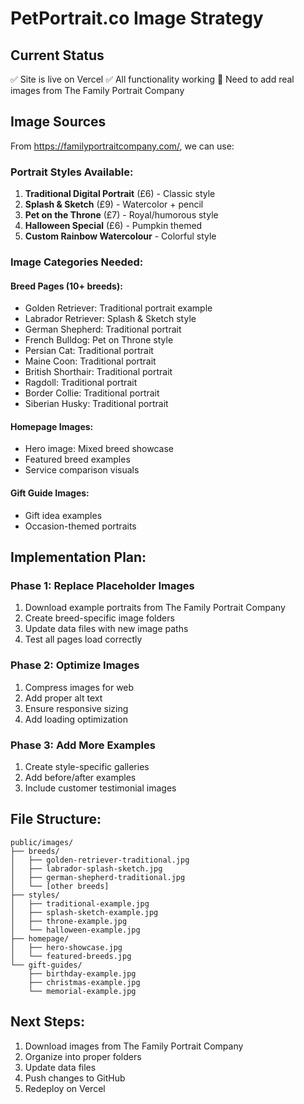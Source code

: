 # PetPortrait.co Image Strategy

## Current Status
✅ Site is live on Vercel
✅ All functionality working
🔄 Need to add real images from The Family Portrait Company

## Image Sources
From https://familyportraitcompany.com/, we can use:

### Portrait Styles Available:
1. **Traditional Digital Portrait** (£6) - Classic style
2. **Splash & Sketch** (£9) - Watercolor + pencil
3. **Pet on the Throne** (£7) - Royal/humorous style
4. **Halloween Special** (£6) - Pumpkin themed
5. **Custom Rainbow Watercolour** - Colorful style

### Image Categories Needed:

#### Breed Pages (10+ breeds):
- Golden Retriever: Traditional portrait example
- Labrador Retriever: Splash & Sketch style
- German Shepherd: Traditional portrait
- French Bulldog: Pet on Throne style
- Persian Cat: Traditional portrait
- Maine Coon: Traditional portrait
- British Shorthair: Traditional portrait
- Ragdoll: Traditional portrait
- Border Collie: Traditional portrait
- Siberian Husky: Traditional portrait

#### Homepage Images:
- Hero image: Mixed breed showcase
- Featured breed examples
- Service comparison visuals

#### Gift Guide Images:
- Gift idea examples
- Occasion-themed portraits

## Implementation Plan:

### Phase 1: Replace Placeholder Images
1. Download example portraits from The Family Portrait Company
2. Create breed-specific image folders
3. Update data files with new image paths
4. Test all pages load correctly

### Phase 2: Optimize Images
1. Compress images for web
2. Add proper alt text
3. Ensure responsive sizing
4. Add loading optimization

### Phase 3: Add More Examples
1. Create style-specific galleries
2. Add before/after examples
3. Include customer testimonial images

## File Structure:
```
public/images/
├── breeds/
│   ├── golden-retriever-traditional.jpg
│   ├── labrador-splash-sketch.jpg
│   ├── german-shepherd-traditional.jpg
│   └── [other breeds]
├── styles/
│   ├── traditional-example.jpg
│   ├── splash-sketch-example.jpg
│   ├── throne-example.jpg
│   └── halloween-example.jpg
├── homepage/
│   ├── hero-showcase.jpg
│   └── featured-breeds.jpg
└── gift-guides/
    ├── birthday-example.jpg
    ├── christmas-example.jpg
    └── memorial-example.jpg
```

## Next Steps:
1. Download images from The Family Portrait Company
2. Organize into proper folders
3. Update data files
4. Push changes to GitHub
5. Redeploy on Vercel
